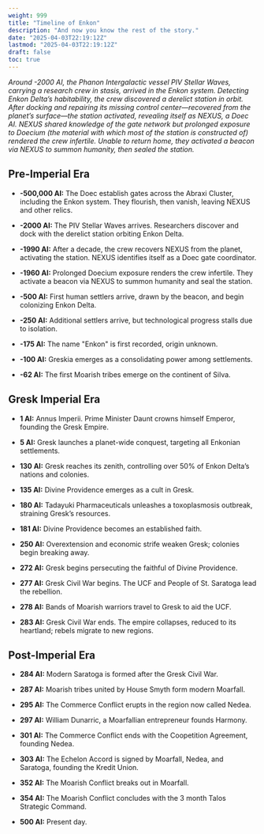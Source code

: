 ```yaml
---
weight: 999
title: "Timeline of Enkon"
description: "And now you know the rest of the story."
date: "2025-04-03T22:19:12Z"
lastmod: "2025-04-03T22:19:12Z"
draft: false
toc: true
---
```


*Around -2000 AI, the Phanon Intergalactic vessel PIV Stellar Waves, carrying a research crew in stasis, arrived in the Enkon system. Detecting Enkon Delta’s habitability, the crew discovered a derelict station in orbit. After docking and repairing its missing control center—recovered from the planet’s surface—the station activated, revealing itself as NEXUS, a Doec AI. NEXUS shared knowledge of the gate network but prolonged exposure to Doecium (the material with which most of the station is constructed of) rendered the crew infertile. Unable to return home, they activated a beacon via NEXUS to summon humanity, then sealed the station.*

## Pre-Imperial Era
- **-500,000 AI:** The Doec establish gates across the Abraxi Cluster, including the Enkon system. They flourish, then vanish, leaving NEXUS and other relics.

- **-2000 AI:** The PIV Stellar Waves arrives. Researchers discover and dock with the derelict station orbiting Enkon Delta.

- **-1990 AI:** After a decade, the crew recovers NEXUS from the planet, activating the station. NEXUS identifies itself as a Doec gate coordinator.

- **-1960 AI:** Prolonged Doecium exposure renders the crew infertile. They activate a beacon via NEXUS to summon humanity and seal the station.

- **-500 AI:** First human settlers arrive, drawn by the beacon, and begin colonizing Enkon Delta.

- **-250 AI:** Additional settlers arrive, but technological progress stalls due to isolation.

- **-175 AI:** The name "Enkon" is first recorded, origin unknown.

- **-100 AI:** Greskia emerges as a consolidating power among settlements.

- **-62 AI:** The first Moarish tribes emerge on the continent of Silva.

## Gresk Imperial Era
- **1 AI:** Annus Imperii. Prime Minister Daunt crowns himself Emperor, founding the Gresk Empire.

- **5 AI:** Gresk launches a planet-wide conquest, targeting all Enkonian settlements.

- **130 AI:** Gresk reaches its zenith, controlling over 50% of Enkon Delta’s nations and colonies.

- **135 AI:** Divine Providence emerges as a cult in Gresk.

- **180 AI:** Tadayuki Pharmaceuticals unleashes a toxoplasmosis outbreak, straining Gresk’s resources.

- **181 AI:** Divine Providence becomes an established faith.

- **250 AI:** Overextension and economic strife weaken Gresk; colonies begin breaking away.

- **272 AI:** Gresk begins persecuting the faithful of Divine Providence.

- **277 AI:** Gresk Civil War begins. The UCF and People of St. Saratoga lead the rebellion.

- **278 AI:** Bands of Moarish warriors travel to Gresk to aid the UCF.

- **283 AI:** Gresk Civil War ends. The empire collapses, reduced to its heartland; rebels migrate to new regions.

## Post-Imperial Era
- **284 AI:** Modern Saratoga is formed after the Gresk Civil War.

- **287 AI:** Moarish tribes united by House Smyth form modern Moarfall.

- **295 AI:** The Commerce Conflict erupts in the region now called Nedea.

- **297 AI:** William Dunarric, a Moarfallian entrepreneur founds Harmony.

- **301 AI:** The Commerce Conflict ends with the Coopetition Agreement, founding Nedea.

- **303 AI:** The Echelon Accord is signed by Moarfall, Nedea, and Saratoga, founding the Kredit Union.

- **352 AI:** The Moarish Conflict breaks out in Moarfall.

- **354 AI:** The Moarish Conflict concludes with the 3 month Talos Strategic Command.


- **500 AI:** Present day.